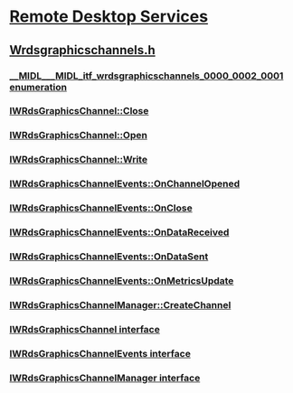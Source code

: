 # [Remote Desktop Services](../_termserv/index.md)
## [Wrdsgraphicschannels.h](index.md)
### [__MIDL___MIDL_itf_wrdsgraphicschannels_0000_0002_0001 enumeration](../wrdsgraphicschannels/ne-wrdsgraphicschannels-__midl___midl_itf_wrdsgraphicschannels_0000_0002_0001.md)
### [IWRdsGraphicsChannel::Close](../wrdsgraphicschannels/nf-wrdsgraphicschannels-iwrdsgraphicschannel-close.md)
### [IWRdsGraphicsChannel::Open](../wrdsgraphicschannels/nf-wrdsgraphicschannels-iwrdsgraphicschannel-open.md)
### [IWRdsGraphicsChannel::Write](../wrdsgraphicschannels/nf-wrdsgraphicschannels-iwrdsgraphicschannel-write.md)
### [IWRdsGraphicsChannelEvents::OnChannelOpened](../wrdsgraphicschannels/nf-wrdsgraphicschannels-iwrdsgraphicschannelevents-onchannelopened.md)
### [IWRdsGraphicsChannelEvents::OnClose](../wrdsgraphicschannels/nf-wrdsgraphicschannels-iwrdsgraphicschannelevents-onclose.md)
### [IWRdsGraphicsChannelEvents::OnDataReceived](../wrdsgraphicschannels/nf-wrdsgraphicschannels-iwrdsgraphicschannelevents-ondatareceived.md)
### [IWRdsGraphicsChannelEvents::OnDataSent](../wrdsgraphicschannels/nf-wrdsgraphicschannels-iwrdsgraphicschannelevents-ondatasent.md)
### [IWRdsGraphicsChannelEvents::OnMetricsUpdate](../wrdsgraphicschannels/nf-wrdsgraphicschannels-iwrdsgraphicschannelevents-onmetricsupdate.md)
### [IWRdsGraphicsChannelManager::CreateChannel](../wrdsgraphicschannels/nf-wrdsgraphicschannels-iwrdsgraphicschannelmanager-createchannel.md)
### [IWRdsGraphicsChannel interface](../wrdsgraphicschannels/nn-wrdsgraphicschannels-iwrdsgraphicschannel.md)
### [IWRdsGraphicsChannelEvents interface](../wrdsgraphicschannels/nn-wrdsgraphicschannels-iwrdsgraphicschannelevents.md)
### [IWRdsGraphicsChannelManager interface](../wrdsgraphicschannels/nn-wrdsgraphicschannels-iwrdsgraphicschannelmanager.md)
